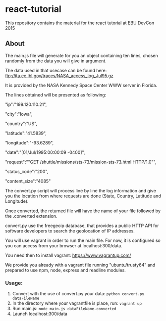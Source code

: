 # react-tutorial
This repository contains the material for the react tutorial at EBU DevCon 2015

## About
The main.js file will generate for you an object containing ten lines, chosen randomly from the data you will give in argument.

The data used in that usecase can be found here: ftp://ita.ee.lbl.gov/traces/NASA_access_log_Jul95.gz

It is provided by the NASA Kennedy Space Center WWW server in Florida.

The lines obtained will be presented as following:

   "ip":"199.120.110.21",

   "city":"Iowa",
   
   "country":"US",
   
   "latitude":"41.5839",
   
   "longitude":"-93.6289",
   
   "date":"[01/Jul/1995:00:00:09 -0400]",
   
   "request":""GET /shuttle/missions/sts-73/mission-sts-73.html HTTP/1.0"",
   
   "status_code":"200",
   
   "content_size":"4085"
   

The convert.py script will process line by line the log information and give you the location from where requests are done (State, Country, Latitude and Longitude).

Once converted, the returned file will have the name of your file followed by the .converted extension.

convert.py use the freegeoip database, that provides a public HTTP API for software developers to search the geolocation of IP addresses.

You will use vagrant in order to run the main file. For now, it is configured so you can access from your browser at localhost:300/data.

You need then to install vagrant: https://www.vagrantup.com/

We provide you already with a vagrant file running "ubuntu/trusty64" and prepared to use npm, node, express and readline modules.

### Usage:

1. Convert with the use of convert.py your data: `python convert.py dataFileName`
2. In the directory where your vagrantfile is place, run: `vagrant up`
3. Run main.js: `node main.js dataFileName.converted`
4. Launch localhost:300/data
